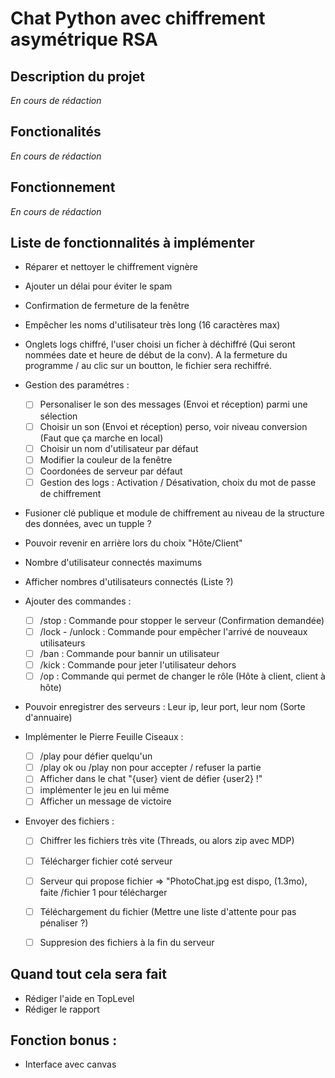 # Chat Python avec chiffrement asymétrique RSA

## Description du projet

*En cours de rédaction*

## Fonctionalités

*En cours de rédaction*

## Fonctionnement

*En cours de rédaction*

## Liste de fonctionnalités à implémenter 

- Réparer et nettoyer le chiffrement vignère

- Ajouter un délai pour éviter le spam

- Confirmation de fermeture de la fenêtre

- Empêcher les noms d'utilisateur très long (16 caractères max)

- Onglets logs chiffré, l'user choisi un ficher à déchiffré (Qui seront nommées date et heure de début de la conv). A la fermeture du programme / au clic sur un boutton, le fichier sera rechiffré.

- Gestion des paramétres : 

    - [ ] Personaliser le son des messages (Envoi et réception) parmi une sélection 
    - [ ] Choisir un son (Envoi et réception) perso, voir niveau conversion (Faut que ça marche en local)
    - [ ] Choisir un nom d'utilisateur par défaut
    - [ ] Modifier la couleur de la fenêtre
    - [ ] Coordonées de serveur par défaut 
    - [ ] Gestion des logs : Activation / Désativation, choix du mot de passe de chiffrement
    
- Fusioner clé publique et module de chiffrement au niveau de la structure des données, avec un tupple ?

- Pouvoir revenir en arrière lors du choix "Hôte/Client"

- Nombre d'utilisateur connectés maximums

- Afficher nombres d'utilisateurs connectés (Liste ?)

- Ajouter des commandes :
  
    - [ ] /stop : Commande pour stopper le serveur (Confirmation demandée)
    - [ ] /lock - /unlock : Commande pour empêcher l'arrivé de nouveaux utilisateurs
    - [ ] /ban : Commande pour bannir un utilisateur 
    - [ ] /kick : Commande pour jeter l'utilisateur dehors 
    - [ ] /op : Commande qui permet de changer le rôle (Hôte à client, client à hôte)

- Pouvoir enregistrer des serveurs : Leur ip, leur port, leur nom (Sorte d'annuaire)

- Implémenter le Pierre Feuille Ciseaux :

    - [ ] /play pour défier quelqu'un 
    - [ ] /play ok ou /play non pour accepter / refuser la partie
    - [ ] Afficher dans le chat "{user} vient de défier {user2} !"
    - [ ] implémenter le jeu en lui même
    - [ ] Afficher un message de victoire
    
- Envoyer des fichiers :

    - [ ] Chiffrer les fichiers très vite (Threads, ou alors zip avec MDP)
    - [ ] Télécharger fichier coté serveur
    - [ ] Serveur qui propose fichier => "PhotoChat.jpg est dispo, (1.3mo), faite /fichier 1 pour télécharger
    - [ ] Téléchargement du fichier (Mettre une liste d'attente pour pas pénaliser ?)
    - [ ] Suppresion des fichiers à la fin du serveur
    

## Quand tout cela sera fait

- Rédiger l'aide en TopLevel
- Rédiger le rapport

## Fonction bonus :

- Interface avec canvas
